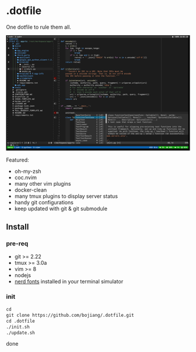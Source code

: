 # .dotfile

One dotfile to rule them all.

![preview vim.png](./screenshot/vim.png)

Featured:
* oh-my-zsh
* coc.nvim
* many other vim plugins
* docker-clean
* many tmux plugins to display server status
* handy git configurations
* keep updated with git & git submodule


## Install

### pre-req

* git >= 2.22
* tmux >= 3.0a
* vim >= 8
* nodejs
* [nerd fonts](https://github.com/ryanoasis/nerd-fonts) installed in your terminal simulator

### init

``` shell
cd
git clone https://github.com/bojiang/.dotfile.git
cd .dotfile
./init.sh
./update.sh
```

done
